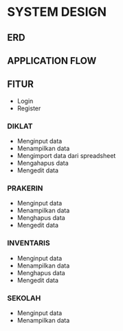 # SYSTEM DESIGN

## ERD

## APPLICATION FLOW

## FITUR

-   Login
-   Register

### DIKLAT

-   Menginput data
-   Menampilkan data
-   Mengimport data dari spreadsheet
-   Mengahapus data
-   Mengedit data

### PRAKERIN

-   Menginput data
-   Menampilkan data
-   Menghapus data
-   Mengedit data

### INVENTARIS

-   Menginput data
-   Menampilkan data
-   Menghapus data
-   Mengedit data

### SEKOLAH

-   Menginput data
-   Menampilkan data
